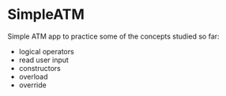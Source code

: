 # SimpleATM

Simple ATM app to practice some of the concepts studied so far:
- logical operators
- read user input
- constructors
- overload
- override
